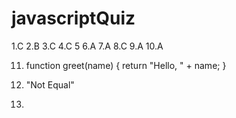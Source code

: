 # javascriptQuiz

1.C
2.B
3.C
4.C
5
6.A
7.A
8.C
9.A
10.A

11. function greet(name) {
    return "Hello, " + name;
}

12. "Not Equal"
13.